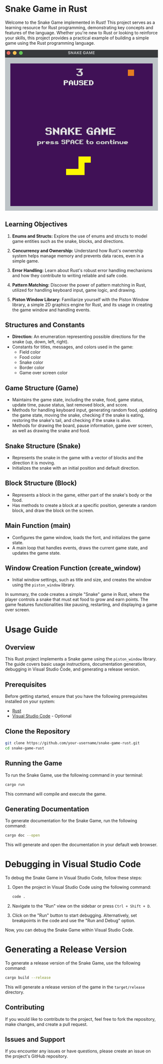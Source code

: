 # Snake Game in Rust 

Welcome to the Snake Game implemented in Rust! This project serves as a learning resource for Rust programming, demonstrating key concepts and features of the language. Whether you're new to Rust or looking to reinforce your skills, this project provides a practical example of building a simple game using the Rust programming language.

![Image Description](./game.png)


## Learning Objectives

1. **Enums and Structs:** Explore the use of enums and structs to model game entities such as the snake, blocks, and directions.

2. **Concurrency and Ownership:** Understand how Rust's ownership system helps manage memory and prevents data races, even in a simple game.

3. **Error Handling:** Learn about Rust's robust error handling mechanisms and how they contribute to writing reliable and safe code.

4. **Pattern Matching:** Discover the power of pattern matching in Rust, utilized for handling keyboard input, game logic, and drawing.

5. **Piston Window Library:** Familiarize yourself with the Piston Window library, a simple 2D graphics engine for Rust, and its usage in creating the game window and handling events.


## Structures and Constants

- **Direction:** An enumeration representing possible directions for the snake (up, down, left, right).
- Constants for titles, messages, and colors used in the game:
  - Field color
  - Food color
  - Snake color
  - Border color
  - Game over screen color

## Game Structure (Game)

- Maintains the game state, including the snake, food, game status, update time, pause status, last removed block, and score.
- Methods for handling keyboard input, generating random food, updating the game state, moving the snake, checking if the snake is eating, restoring the snake's tail, and checking if the snake is alive.
- Methods for drawing the board, pause information, game over screen, as well as drawing the snake and food.

## Snake Structure (Snake)

- Represents the snake in the game with a vector of blocks and the direction it is moving.
- Initializes the snake with an initial position and default direction.

## Block Structure (Block)

- Represents a block in the game, either part of the snake's body or the food.
- Has methods to create a block at a specific position, generate a random block, and draw the block on the screen.

## Main Function (main)

- Configures the game window, loads the font, and initializes the game state.
- A main loop that handles events, draws the current game state, and updates the game state.

## Window Creation Function (create_window)

- Initial window settings, such as title and size, and creates the window using the `piston_window` library.

In summary, the code creates a simple "Snake" game in Rust, where the player controls a snake that must eat food to grow and earn points. The game features functionalities like pausing, restarting, and displaying a game over screen.

# Usage Guide

## Overview

This Rust project implements a Snake game using the `piston_window` library. The guide covers basic usage instructions, documentation generation, debugging in Visual Studio Code, and generating a release version.

## Prerequisites

Before getting started, ensure that you have the following prerequisites installed on your system:

- [Rust](https://www.rust-lang.org/learn/get-started)
- [Visual Studio Code](https://code.visualstudio.com/) - Optional

## Clone the Repository

```bash
git clone https://github.com/your-username/snake-game-rust.git
cd snake-game-rust
``````

## Running the Game

To run the Snake Game, use the following command in your terminal:

```bash
cargo run
```

This command will compile and execute the game.

## Generating Documentation

To generate documentation for the Snake Game, run the following command:

```bash
cargo doc --open
````

This will generate and open the documentation in your default web browser.

# Debugging in Visual Studio Code

To debug the Snake Game in Visual Studio Code, follow these steps:

1. Open the project in Visual Studio Code using the following command:

    ```bash
    code .
    ```

2. Navigate to the "Run" view on the sidebar or press `Ctrl + Shift + D`.

3. Click on the "Run" button to start debugging. Alternatively, set breakpoints in the code and use the "Run and Debug" option.

Now, you can debug the Snake Game within Visual Studio Code.

# Generating a Release Version

To generate a release version of the Snake Game, use the following command:

```bash
cargo build --release
```

This will generate a release version of the game in the `target/release` directory.


## Contributing
If you would like to contribute to the project, feel free to fork the repository, make changes, and create a pull request.

## Issues and Support
If you encounter any issues or have questions, please create an issue on the project's GitHub repository.

